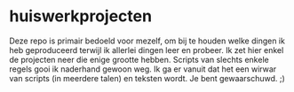 # huiswerkprojecten
Deze repo is primair bedoeld voor mezelf, om bij te houden welke dingen ik heb geproduceerd
terwijl ik allerlei dingen leer en probeer. Ik zet hier enkel de projecten neer die enige
grootte hebben. Scripts van slechts enkele regels gooi ik naderhand gewoon weg.
Ik ga er vanuit dat het een wirwar van scripts (in meerdere talen) en teksten wordt. Je bent gewaarschuwd. ;)
